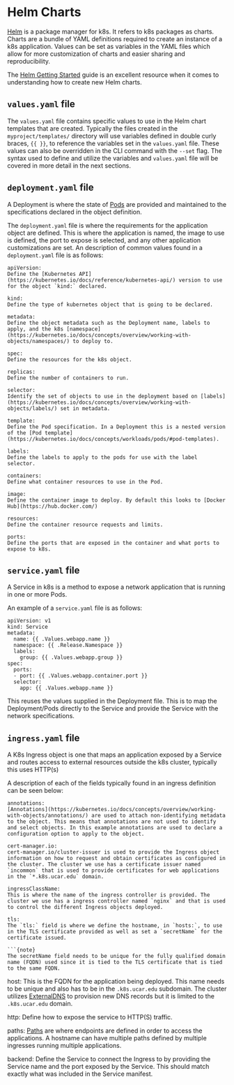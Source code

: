 # Helm Charts

[Helm](https://helm.sh/) is a package manager for k8s. It refers to k8s packages as charts. Charts are a bundle of YAML definitions required to create an instance of a k8s application. Values can be set as variables in the YAML files which allow for more customization of charts and easier sharing and reproducibility.

The [Helm Getting Started](https://helm.sh/docs/chart_template_guide/getting_started/) guide is an excellent resource when it comes to understanding how to create new Helm charts.

## `values.yaml` file

The `values.yaml` file contains specific values to use in the Helm chart templates that are created. Typically the files created in the `myproject/templates/` directory will use variables defined in double curly braces, `{{ }}`, to reference the variables set in the `values.yaml` file. These values can also be overridden in the CLI command with the `--set` flag. The syntax used to define and utilize the variables and `values.yaml` file will be covered in more detail in the next sections. 

## `deployment.yaml` file

A Deployment is where the state of [Pods](https://kubernetes.io/docs/concepts/workloads/pods/) are provided and maintained to the specifications declared in the object definition.

The `deployment.yaml` file is where the requirements for the application object are defined. This is where the application is named, the image to use is defined, the port to expose is selected, and any other application customizations are set. An description of common values found in a `deployment.yaml` file is as follows:

```
apiVersion:
Define the [Kubernetes API](https://kubernetes.io/docs/reference/kubernetes-api/) version to use for the object `kind:` declared. 

kind:
Define the type of kubernetes object that is going to be declared.

metadata:
Define the object metadata such as the Deployment name, labels to apply, and the k8s [namespace](https://kubernetes.io/docs/concepts/overview/working-with-objects/namespaces/) to deploy to.

spec:
Define the resources for the k8s object.

replicas:
Define the number of containers to run.

selector:
Identify the set of objects to use in the deployment based on [labels](https://kubernetes.io/docs/concepts/overview/working-with-objects/labels/) set in metadata.

template:
Define the Pod specification. In a Deployment this is a nested version of the [Pod template](https://kubernetes.io/docs/concepts/workloads/pods/#pod-templates).

labels:
Define the labels to apply to the pods for use with the label selector.

containers:
Define what container resources to use in the Pod.

image:
Define the container image to deploy. By default this looks to [Docker Hub](https://hub.docker.com/)

resources:
Define the container resource requests and limits.

ports:
Define the ports that are exposed in the container and what ports to expose to k8s. 
```

## `service.yaml` file

A Service in k8s is a method to expose a network application that is running in one or more Pods.

An example of a `service.yaml` file is as follows:

```
apiVersion: v1
kind: Service
metadata:
  name: {{ .Values.webapp.name }}
  namespace: {{ .Release.Namespace }}
  labels:
    group: {{ .Values.webapp.group }}
spec:
  ports:
  - port: {{ .Values.webapp.container.port }}
  selector:
    app: {{ .Values.webapp.name }}
```

This reuses the values supplied in the Deployment file. This is to map the Deployment/Pods directly to the Service and provide the Service with the network specifications.

## `ingress.yaml` file

A K8s Ingress object is one that maps an application exposed by a Service and routes access to external resources outside the k8s cluster, typically this uses HTTP(s) 

A description of each of the fields typically found in an ingress definition can be seen below:

```
annotations:
[Annotations](https://kubernetes.io/docs/concepts/overview/working-with-objects/annotations/) are used to attach non-identifying metadata to the object. This means that annotations are not used to identify and select objects. In this example annotations are used to declare a configuration option to apply to the object.

cert-manager.io:
cert-manager.io/cluster-issuer is used to provide the Ingress object information on how to request and obtain certificates as configured in the cluster. The cluster we use has a certificate issuer named `incommon` that is used to provide certificates for web applications in the `*.k8s.ucar.edu` domain.

ingressClassName:
This is where the name of the ingress controller is provided. The cluster we use has a ingress controller named `nginx` and that is used to control the different Ingress objects deployed. 

tls:
The `tls:` field is where we define the hostname, in `hosts:`, to use in the TLS certificate provided as well as set a `secretName` for the certificate issued. 

```{note}
The secretName field needs to be unique for the fully qualified domain name (FQDN) used since it is tied to the TLS certificate that is tied to the same FQDN.
```
host:
This is the FQDN for the application being deployed. This name needs to be unique and also has to be in the `.k8s.ucar.edu` subdomain. The cluster utilizes [ExternalDNS](https://github.com/bitnami/charts/tree/main/bitnami/external-dns) to provision new DNS records but it is limited to the `.k8s.ucar.edu` domain.

http:
Define how to expose the service to HTTP(S) traffic.

paths:
[Paths](https://kubernetes.io/docs/concepts/services-networking/ingress/#path-types) are where endpoints are defined in order to access the applications. A hostname can have multiple paths defined by multiple ingresses running multiple applications. 

backend:
Define the Service to connect the Ingress to by providing the Service name and the port exposed by the Service. This should match exactly what was included in the Service manifest. 
```
